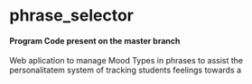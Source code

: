 # phrase_selector
#### Program Code present on the master branch ####
Web aplication to manage Mood Types in phrases to assist the personalitatem system of tracking students feelings towards a 
